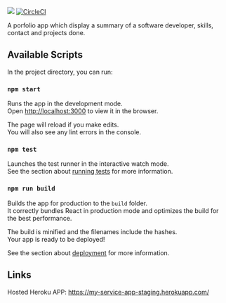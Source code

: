 <a href="https://codeclimate.com/github/tejiri4/MyService/maintainability"><img src="https://api.codeclimate.com/v1/badges/06c593f52ae069ad636c/maintainability" /></a> [![CircleCI](https://circleci.com/gh/tejiri4/MyService.svg?style=svg)](https://circleci.com/gh/tejiri4/MyService)

A porfolio app which display a summary of a software developer, skills, contact and projects done.

## Available Scripts

In the project directory, you can run:

### `npm start`

Runs the app in the development mode.<br>
Open [http://localhost:3000](http://localhost:3000) to view it in the browser.

The page will reload if you make edits.<br>
You will also see any lint errors in the console.

### `npm test`

Launches the test runner in the interactive watch mode.<br>
See the section about [running tests](https://facebook.github.io/create-react-app/docs/running-tests) for more information.

### `npm run build`

Builds the app for production to the `build` folder.<br>
It correctly bundles React in production mode and optimizes the build for the best performance.

The build is minified and the filenames include the hashes.<br>
Your app is ready to be deployed!

See the section about [deployment](https://facebook.github.io/create-react-app/docs/deployment) for more information.


## Links

Hosted Heroku APP: https://my-service-app-staging.herokuapp.com/


